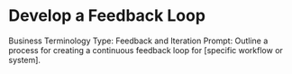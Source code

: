 # Develop a Feedback Loop

Business Terminology Type: Feedback and Iteration
Prompt: Outline a process for creating a continuous feedback loop for [specific workflow or system].